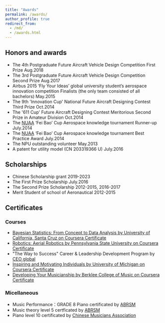 ```yaml
---
title: "Awards"
permalink: /awards/
author_profile: true
redirect_from: 
  - /md/
  - /awards.html
---
```



## Honors and awards
*	The 4th Postgraduate Future Aircraft Vehicle Design Competition First Prize Aug.2018
*  The 3rd Postgraduate Future Aircraft Vehicle Design Competition Second Prize Aug.2017 
* Airbus 2015 ‘Fly Your Ideas’ global university student’s aerospace innovation competition Finalists (the only team consisted of all bachelors) May.2015 
* The 9th 'Innovation Cup' National Future Aircraft Designing Contest Third Prize Oct.2014
* The '611 Cup' Future Aircraft Designing Contest Meritorious Second Prize in Amateur Division Oct.2014
* The [NUAA](http://iao.nuaa.edu.cn/) ‘Fei Bao’ Cup Aerospace knowledge tournament Runner-up July.2014 
* The [NUAA](http://iao.nuaa.edu.cn/) ‘Fei Bao’ Cup Aerospace knowledge tournament Best Practice Award July.2014 
* The NPU outstanding volunteer May.2013 
* A patent for utility model (CN 203319366 U) July.2016 
         


## Scholarships
* Chinese Scholarship grant 2019-2023
* The First Prize Scholarship July.2016  
* The Second Prize Scholarship 2012-2015, 2016-2017  
* Merit Student of school of Aeronautical 2012-2015

## Certificates
### Courses 
* [Bayesian Statistics: From Concept to Data Analysis by University of California, Santa Cruz
 on Coursera Certificate](https://www.coursera.org/account/accomplishments/certificate/FH93P5LXLF8U)  
* [Robotics: Aerial Robotics by Pennsylvania State University on Coursera Certificate](https://www.coursera.org/account/accomplishments/certificate/8XW3B8GW9CG6)
* "The Way to Success" Career & Leadership Development Program by [CEO global](http://en.ceoglobal.org/)
* [Inspiring and Motivating Individuals by University of Michigan on Coursera Certificate](https://www.coursera.org/account/accomplishments/certificate/YDXM3CDHFA2C)
* [Developing Your Musicianship by Berklee College of Music on Coursera Certificate](https://www.coursera.org/account/accomplishments/certificate/R5BWMXK3QK8C)


### Micellaneous
* Music Performance：GRADE 8 Piano certificated by [ABRSM](https://gb.abrsm.org/en/home)
* Music theory level 5 certficated by [ABRSM](https://gb.abrsm.org/en/home)
* Piano level 10 certificated by [Chinese Musicians Association](http://www.chnmusic.org/)
